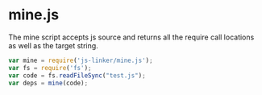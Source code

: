 mine.js
=======

The mine script accepts js source and returns all the require call locations as well as the target string.

``` js
var mine = require('js-linker/mine.js');
var fs = require('fs');
var code = fs.readFileSync("test.js");
var deps = mine(code);
```